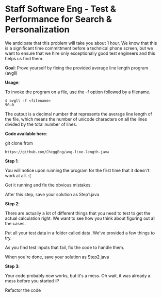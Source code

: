 Staff Software Eng - Test & Performance for Search & Personalization
====================


We anticipate that this problem will take you about 1 hour. We know that this is a significant time committment before a technical phone screen, but we want to ensure that we hire only exceptionally good test engineers and this helps us find them.

__Goal__: Prove yourself by fixing the provided average line length program (avgll)

__Usage__: 

To invoke the program on a file, use the -f option followed by a filename.

    $ avgll -f <filename>
    50.0

The output is a decimal number that represents the average line length of the file, which means the number of unicode characters on all the lines divided by the total number of lines.

__Code available here__: 
    
git clone from

    https://github.com/CheggEng/avg-line-length-java

__Step 1__:

You will notice upon running the program for the first time that it doesn't work at all. :(

Get it running and fix the obvious mistakes. 

After this step, save your solution as Step1.java

__Step 2__:

There are actually a lot of different things that you need to test to get the actual calculation right. We want to see how you think about figuring out all the cases. 

Put all your test data in a folder called data. We've provided a few things to try.

As you find test inputs that fail, fix the code to handle them.

When you're done, save your solution as Step2.java

__Step 3__:

Your code probably now works, but it's a mess. Oh wait, it was already a mess before you started :P

Refactor the code


